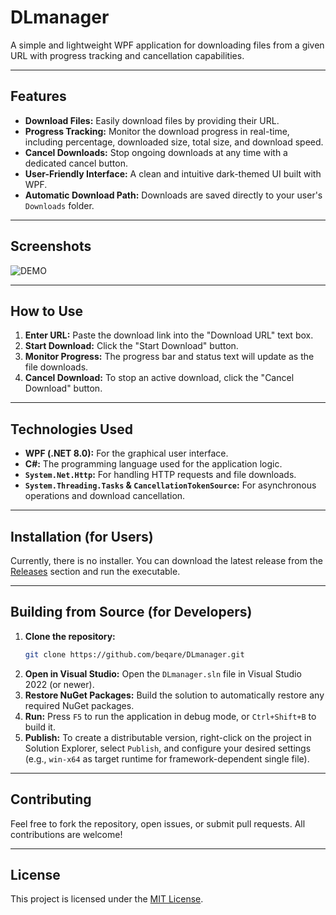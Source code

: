 # DLmanager

A simple and lightweight WPF application for downloading files from a given URL with progress tracking and cancellation capabilities.

---

## Features

* **Download Files:** Easily download files by providing their URL.
* **Progress Tracking:** Monitor the download progress in real-time, including percentage, downloaded size, total size, and download speed.
* **Cancel Downloads:** Stop ongoing downloads at any time with a dedicated cancel button.
* **User-Friendly Interface:** A clean and intuitive dark-themed UI built with WPF.
* **Automatic Download Path:** Downloads are saved directly to your user's `Downloads` folder.

---

## Screenshots

![DEMO](https://github.com/beqare/DLmanager/github/screenshot.png)

---

## How to Use

1.  **Enter URL:** Paste the download link into the "Download URL" text box.
2.  **Start Download:** Click the "Start Download" button.
3.  **Monitor Progress:** The progress bar and status text will update as the file downloads.
4.  **Cancel Download:** To stop an active download, click the "Cancel Download" button.

---

## Technologies Used

* **WPF (.NET 8.0):** For the graphical user interface.
* **C#:** The programming language used for the application logic.
* **`System.Net.Http`:** For handling HTTP requests and file downloads.
* **`System.Threading.Tasks` & `CancellationTokenSource`:** For asynchronous operations and download cancellation.

---

## Installation (for Users)

Currently, there is no installer. You can download the latest release from the [Releases](https://github.com/beqare/DLmanager/releases) section and run the executable.

---

## Building from Source (for Developers)

1.  **Clone the repository:**
    ```bash
    git clone https://github.com/beqare/DLmanager.git
    ```
2.  **Open in Visual Studio:** Open the `DLmanager.sln` file in Visual Studio 2022 (or newer).
3.  **Restore NuGet Packages:** Build the solution to automatically restore any required NuGet packages.
4.  **Run:** Press `F5` to run the application in debug mode, or `Ctrl+Shift+B` to build it.
5.  **Publish:** To create a distributable version, right-click on the project in Solution Explorer, select `Publish`, and configure your desired settings (e.g., `win-x64` as target runtime for framework-dependent single file).

---

## Contributing

Feel free to fork the repository, open issues, or submit pull requests. All contributions are welcome!

---

## License

This project is licensed under the [MIT License](LICENSE).